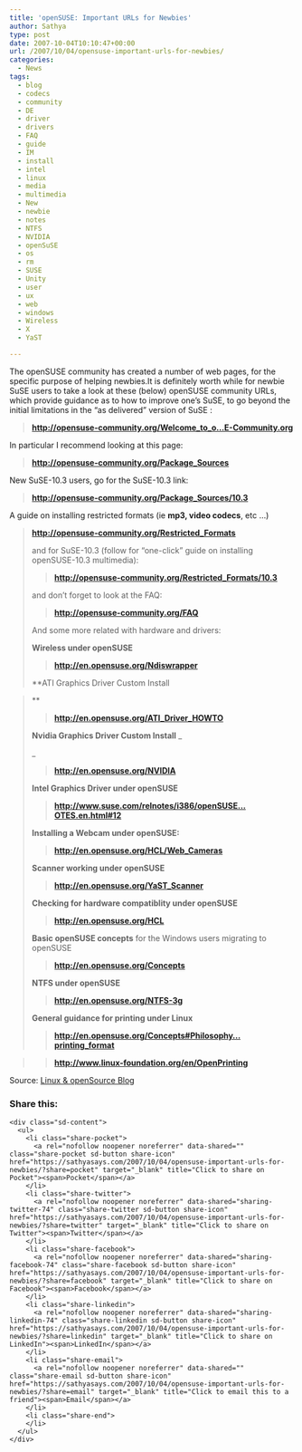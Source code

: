 ```yaml
---
title: 'openSUSE: Important URLs for Newbies'
author: Sathya
type: post
date: 2007-10-04T10:10:47+00:00
url: /2007/10/04/opensuse-important-urls-for-newbies/
categories:
  - News
tags:
  - blog
  - codecs
  - community
  - DE
  - driver
  - drivers
  - FAQ
  - guide
  - IM
  - install
  - intel
  - linux
  - media
  - multimedia
  - New
  - newbie
  - notes
  - NTFS
  - NVIDIA
  - openSuSE
  - os
  - rm
  - SUSE
  - Unity
  - user
  - ux
  - web
  - windows
  - Wireless
  - X
  - YaST

---
```

The openSUSE community has created a number of web pages, for the specific purpose of helping newbies.It is definitely worth while for newbie SuSE users to take a look at these (below) openSUSE community URLs, which provide guidance as to how to improve one’s SuSE, to go beyond the initial limitations in the “as delivered” version of SuSE :

> **<a modo="false" target="_blank" href="http://opensuse-community.org/Welcome_to_openSUSE-Community.org"><font color="#6699cc">http://opensuse-community.org/Welcome_to_o…E-Community.org</font></a>**

In particular I recommend looking at this page:

> **<a modo="false" target="_blank" href="http://opensuse-community.org/Package_Sources"><font color="#6699cc">http://opensuse-community.org/Package_Sources</font></a>**

New SuSE-10.3 users, go for the SuSE-10.3 link:

> **<a modo="false" target="_blank" href="http://opensuse-community.org/Package_Sources/10.3"><font color="#6699cc">http://opensuse-community.org/Package_Sources/10.3</font></a>**

A guide on installing restricted formats (ie **mp3, video codecs**, etc …)

> **<a modo="false" target="_blank" href="http://opensuse-community.org/Restricted_Formats"><font color="#6699cc">http://opensuse-community.org/Restricted_Formats</font></a>**
> 
> and for SuSE-10.3 (follow for “one-click” guide on installing openSUSE-10.3 multimedia):
> 
> > **<a modo="false" target="_blank" href="http://opensuse-community.org/Restricted_Formats/10.3"><font color="#6699cc">http://opensuse-community.org/Restricted_Formats/10.3</font></a>**
> 
> and don’t forget to look at the FAQ:
> 
> > **<a modo="false" target="_blank" href="http://opensuse-community.org/FAQ"><font color="#6699cc">http://opensuse-community.org/FAQ</font></a>**
> 
> And some more related with hardware and drivers:
> 
> **Wireless under openSUSE**
> 
> > **<a target="_blank" href="http://en.opensuse.org/Ndiswrapper"><font color="#6699cc">http://en.opensuse.org/Ndiswrapper</font></a>**
> 
> **ATI Graphics Driver Custom Install
  
>** 
> 
> > **<a modo="false" target="_blank" href="http://en.opensuse.org/ATI_Driver_HOWTO"><font color="#6699cc">http://en.opensuse.org/ATI_Driver_HOWTO</font></a>**
> 
> **Nvidia Graphics Driver Custom Install** _<!--sizeo:1-->
> 
> <span style="font-size: 8pt; line-height: 100%"><!--/sizeo--></span>_
> 
> > **<a target="_blank" href="http://en.opensuse.org/NVIDIA"><font color="#6699cc">http://en.opensuse.org/NVIDIA</font></a>**
> 
> **Intel Graphics Driver under openSUSE**
> 
> > **<a modo="false" target="_blank" href="http://www.suse.com/relnotes/i386/openSUSE/10.3/RELEASE-NOTES.en.html#12"><font color="#6699cc">http://www.suse.com/relnotes/i386/openSUSE…OTES.en.html#12</font></a>**
> 
> **Installing a Webcam under openSUSE:**
> 
> > **<a target="_blank" href="http://en.opensuse.org/HCL/Web_Cameras"><font color="#6699cc">http://en.opensuse.org/HCL/Web_Cameras</font></a>**
> 
> **Scanner working under openSUSE**
> 
> > **<a target="_blank" href="http://en.opensuse.org/YaST_Scanner"><font color="#6699cc">http://en.opensuse.org/YaST_Scanner</font></a>**
> 
> **Checking for hardware compatiblity under openSUSE**
> 
> > **<a target="_blank" href="http://en.opensuse.org/HCL"><font color="#6699cc">http://en.opensuse.org/HCL</font></a>**
> 
> **Basic openSUSE concepts** for the Windows users migrating to openSUSE
> 
> > **<a target="_blank" href="http://en.opensuse.org/Concepts"><font color="#6699cc">http://en.opensuse.org/Concepts</font></a>**
> 
> **NTFS under openSUSE**
> 
> > **<a target="_blank" href="http://en.opensuse.org/NTFS-3g"><font color="#6699cc">http://en.opensuse.org/NTFS-3g</font></a>**
> 
> **General guidance for printing under Linux**
> 
> > **<a modo="false" target="_blank" href="http://en.opensuse.org/Concepts#Philosophy_of_a_common_printing_format"><font color="#6699cc">http://en.opensuse.org/Concepts#Philosophy…printing_format</font></a>**
  
> > **<a target="_blank" href="http://www.linux-foundation.org/en/OpenPrinting"><font color="#6699cc">http://www.linux-foundation.org/en/OpenPrinting</font></a>** 

Source: [Linux & openSource Blog][1]

<div class="sharedaddy sd-sharing-enabled">
  <div class="robots-nocontent sd-block sd-social sd-social-icon-text sd-sharing">
    <h3 class="sd-title">
      Share this:
    </h3>
    
    <div class="sd-content">
      <ul>
        <li class="share-pocket">
          <a rel="nofollow noopener noreferrer" data-shared="" class="share-pocket sd-button share-icon" href="https://sathyasays.com/2007/10/04/opensuse-important-urls-for-newbies/?share=pocket" target="_blank" title="Click to share on Pocket"><span>Pocket</span></a>
        </li>
        <li class="share-twitter">
          <a rel="nofollow noopener noreferrer" data-shared="sharing-twitter-74" class="share-twitter sd-button share-icon" href="https://sathyasays.com/2007/10/04/opensuse-important-urls-for-newbies/?share=twitter" target="_blank" title="Click to share on Twitter"><span>Twitter</span></a>
        </li>
        <li class="share-facebook">
          <a rel="nofollow noopener noreferrer" data-shared="sharing-facebook-74" class="share-facebook sd-button share-icon" href="https://sathyasays.com/2007/10/04/opensuse-important-urls-for-newbies/?share=facebook" target="_blank" title="Click to share on Facebook"><span>Facebook</span></a>
        </li>
        <li class="share-linkedin">
          <a rel="nofollow noopener noreferrer" data-shared="sharing-linkedin-74" class="share-linkedin sd-button share-icon" href="https://sathyasays.com/2007/10/04/opensuse-important-urls-for-newbies/?share=linkedin" target="_blank" title="Click to share on LinkedIn"><span>LinkedIn</span></a>
        </li>
        <li class="share-email">
          <a rel="nofollow noopener noreferrer" data-shared="" class="share-email sd-button share-icon" href="https://sathyasays.com/2007/10/04/opensuse-important-urls-for-newbies/?share=email" target="_blank" title="Click to email this to a friend"><span>Email</span></a>
        </li>
        <li class="share-end">
        </li>
      </ul>
    </div>
  </div>
</div>

 [1]: http://linux.wordpress.com/2007/10/02/opensuse-103-important-urls-for-newbies-and-not/